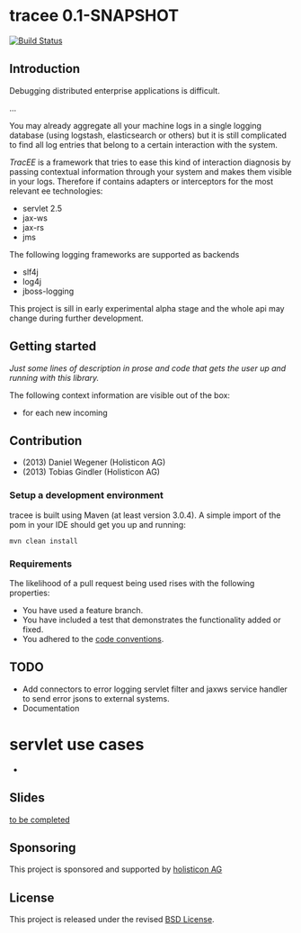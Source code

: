 # tracee   0.1-SNAPSHOT

[![Build Status](https://secure.travis-ci.org/holisticon/tracee.png)](https://travis-ci.org/holisticon/tracee)

## Introduction

Debugging distributed enterprise applications is difficult.

...

You may already aggregate all your machine logs in a single logging database (using logstash, elasticsearch or others) but it is still
complicated to find all log entries that belong to a certain interaction with the system.

*TracEE* is a framework that tries to ease this kind of interaction diagnosis by passing contextual information through your system and
makes them visible in your logs. Therefore if contains adapters or interceptors for the most relevant ee technologies:

* servlet 2.5
* jax-ws
* jax-rs
* jms

The following logging frameworks are supported as backends

* slf4j
* log4j
* jboss-logging

This project is sill in early experimental alpha stage and the whole api may change during further development.

## Getting started
*Just some lines of description in prose and code that gets the user up and running with this library.*


The following context information are visible out of the box:
- for each new incoming



## Contribution
- (2013) Daniel Wegener (Holisticon AG)
- (2013) Tobias Gindler (Holisticon AG)

### Setup a development environment
tracee is built using Maven (at least version 3.0.4).
A simple import of the pom in your IDE should get you up and running:

``mvn clean install``

### Requirements
The likelihood of a pull request being used rises with the following properties:

- You have used a feature branch.
- You have included a test that demonstrates the functionality added or fixed.
- You adhered to the [code conventions](http://www.oracle.com/technetwork/java/javase/documentation/codeconvtoc-136057.html).

## TODO
- Add connectors to error logging servlet filter and jaxws service handler to send error jsons to external systems.
- Documentation


# servlet use cases
-

## Slides
[to be completed](docs/slides/index.html)

## Sponsoring
This project is sponsored and supported by [holisticon AG](http://www.holisticon.de/)

## License
This project is released under the revised [BSD License](LICENSE).